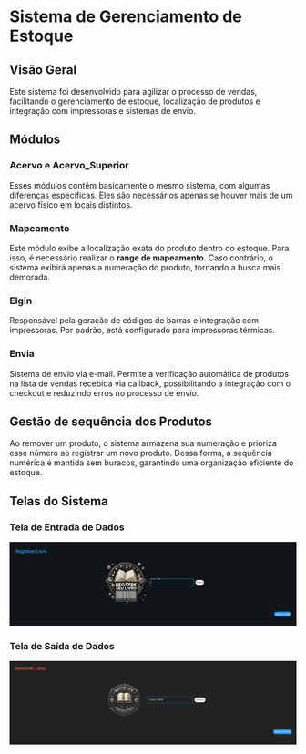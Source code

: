 # Sistema de Gerenciamento de Estoque

## Visão Geral

Este sistema foi desenvolvido para agilizar o processo de vendas, facilitando o gerenciamento de estoque, localização de produtos e integração com impressoras e sistemas de envio.

## Módulos

### Acervo e Acervo\_Superior

Esses módulos contêm basicamente o mesmo sistema, com algumas diferenças específicas. Eles são necessários apenas se houver mais de um acervo físico em locais distintos.

### Mapeamento

Este módulo exibe a localização exata do produto dentro do estoque. Para isso, é necessário realizar o **range de mapeamento**. Caso contrário, o sistema exibirá apenas a numeração do produto, tornando a busca mais demorada.

### Elgin

Responsável pela geração de códigos de barras e integração com impressoras. Por padrão, está configurado para impressoras térmicas.

### Envia

Sistema de envio via e-mail. Permite a verificação automática de produtos na lista de vendas recebida via callback, possibilitando a integração com o checkout e reduzindo erros no processo de envio.

## Gestão de sequência dos Produtos

Ao remover um produto, o sistema armazena sua numeração e prioriza esse número ao registrar um novo produto. Dessa forma, a sequência numérica é mantida sem buracos, garantindo uma organização eficiente do estoque.

## Telas do Sistema

### Tela de Entrada de Dados
![Tela de Entrada](assets/tela_entrada.png)

### Tela de Saída de Dados
![Tela de Saída](assets/tela_saida.png)

